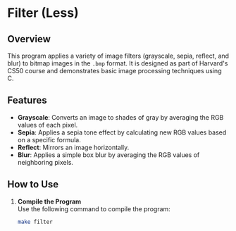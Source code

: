 # Filter (Less)

## Overview
This program applies a variety of image filters (grayscale, sepia, reflect, and blur) to bitmap images in the `.bmp` format. It is designed as part of Harvard's CS50 course and demonstrates basic image processing techniques using C.

## Features
- **Grayscale**: Converts an image to shades of gray by averaging the RGB values of each pixel.
- **Sepia**: Applies a sepia tone effect by calculating new RGB values based on a specific formula.
- **Reflect**: Mirrors an image horizontally.
- **Blur**: Applies a simple box blur by averaging the RGB values of neighboring pixels.

## How to Use
1. **Compile the Program**  
   Use the following command to compile the program:
   ```bash
   make filter
